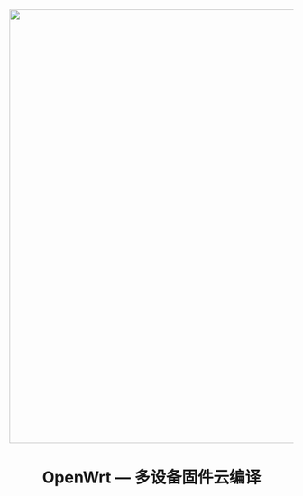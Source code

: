 <div align="center">
<img width="768" src="https://cdn.jsdelivr.net/gh/haiibo/OpenWrt/images/openwrt.png"/>
<h1>OpenWrt — 多设备固件云编译</h1>
